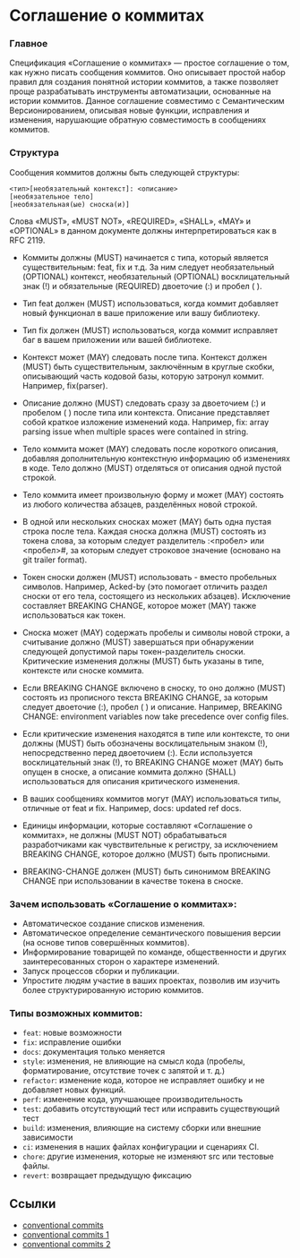 # Соглашение о коммитах

### Главное

Спецификация «Соглашение о коммитах» — простое соглашение о том, как нужно писать сообщения коммитов. Оно описывает простой набор правил для создания понятной истории коммитов, а также позволяет проще разрабатывать инструменты автоматизации, основанные на истории коммитов. Данное соглашение совместимо с Семантическим Версионированием, описывая новые функции, исправления и изменения, нарушающие обратную совместимость в сообщениях коммитов.

### Структура

Сообщения коммитов должны быть следующей структуры:

```
<тип>[необязательный контекст]: <описание>
[необязательное тело]
[необязательная(ые) сноска(и)]
```

Слова «MUST», «MUST NOT», «REQUIRED», «SHALL», «MAY» и «OPTIONAL» в данном документе должны интерпретироваться как в RFC 2119.

- Коммиты должны (MUST) начинается с типа, который является существительным: feat, fix и т.д. За ним следует необязательный (OPTIONAL) контекст, необязательный (OPTIONAL) восклицательный знак (!) и обязательные (REQUIRED) двоеточие (:) и пробел ( ).

- Тип feat должен (MUST) использоваться, когда коммит добавляет новый функционал в ваше приложение или вашу библиотеку.

- Тип fix должен (MUST) использоваться, когда коммит исправляет баг в вашем приложении или вашей библиотеке.

- Контекст может (MAY) следовать после типа. Контекст должен (MUST) быть существительным, заключённым в круглые скобки, описывающий часть кодовой базы, которую затронул коммит. Например, fix(parser).

- Описание должно (MUST) следовать сразу за двоеточием (:) и пробелом ( ) после типа или контекста. Описание представляет собой краткое изложение изменений кода. Например, fix: array parsing issue when multiple spaces were contained in string.

- Тело коммита может (MAY) следовать после короткого описания, добавляя дополнительную контекстную информацию об изменениях в коде. Тело должно (MUST) отделяться от описания одной пустой строкой.

- Тело коммита имеет произвольную форму и может (MAY) состоять из любого количества абзацев, разделённых новой строкой.

- В одной или нескольких сносках может (MAY) быть одна пустая строка после тела. Каждая сноска должна (MUST) состоять из токена слова, за которым следует разделитель :<пробел> или <пробел>#, за которым следует строковое значение (основано на git trailer format).

- Токен сноски должен (MUST) использовать - вместо пробельных символов. Например, Acked-by (это помогает отличить раздел сноски от его тела, состоящего из нескольких абзацев). Исключение составляет BREAKING CHANGE, которое может (MAY) также использоваться как токен.

- Сноска может (MAY) содержать пробелы и символы новой строки, а считывание должно (MUST) завершаться при обнаружении следующей допустимой пары токен-разделитель сноски.
  Критические изменения должны (MUST) быть указаны в типе, контексте или сноске коммита.

- Если BREAKING CHANGE включено в сноску, то оно должно (MUST) состоять из прописного текста BREAKING CHANGE, за которым следует двоеточие (:), пробел ( ) и описание. Например, BREAKING CHANGE: environment variables now take precedence over config files.

- Если критические изменения находятся в типе или контексте, то они должны (MUST) быть обозначены восклицательным знаком (!), непосредственно перед двоеточием (:). Если используется восклицательный знак (!), то BREAKING CHANGE может (MAY) быть опущен в сноске, а описание коммита должно (SHALL) использоваться для описания критического изменения.

- В ваших сообщениях коммитов могут (MAY) использоваться типы, отличные от feat и fix. Например, docs: updated ref docs.

- Единицы информации, которые составляют «Соглашение о коммитах», не должны (MUST NOT) обрабатываться разработчиками как чувствительные к регистру, за исключением BREAKING CHANGE, которое должно (MUST) быть прописными.

- BREAKING-CHANGE должен (MUST) быть синонимом BREAKING CHANGE при использовании в качестве токена в сноске.

### Зачем использовать «Соглашение о коммитах»:

- Автоматическое создание списков изменения.
- Автоматическое определение семантического повышения версии (на основе типов совершённых коммитов).
- Информирование товарищей по команде, общественности и других заинтересованных сторон о характере изменений.
- Запуск процессов сборки и публикации.
- Упростите людям участие в ваших проектах, позволив им изучить более структурированную историю коммитов.

### Типы возможных коммитов:

- `feat`: новые возможности
- `fix`: исправление ошибки
- `docs`: документация только меняется
- `style`: изменения, не влияющие на смысл кода (пробелы, форматирование, отсутствие точек с запятой и т. д.)
- `refactor`: изменение кода, которое не исправляет ошибку и не добавляет новых функций.
- `perf`: изменение кода, улучшающее производительность
- `test`: добавить отсутствующий тест или исправить существующий тест
- `build`: изменения, влияющие на систему сборки или внешние зависимости
- `ci`: изменения в наших файлах конфигурации и сценариях CI.
- `chore`: другие изменения, которые не изменяют src или тестовые файлы.
- `revert`: возвращает предыдущую фиксацию

## Ссылки

- [conventional commits](https://www.conventionalcommits.org/ru/v1.0.0/)
- [conventional commits 1](https://zloi.space/instructions/Conventional_Commits)
- [conventional commits 2](https://habr.com/ru/companies/otus/articles/537196/)
